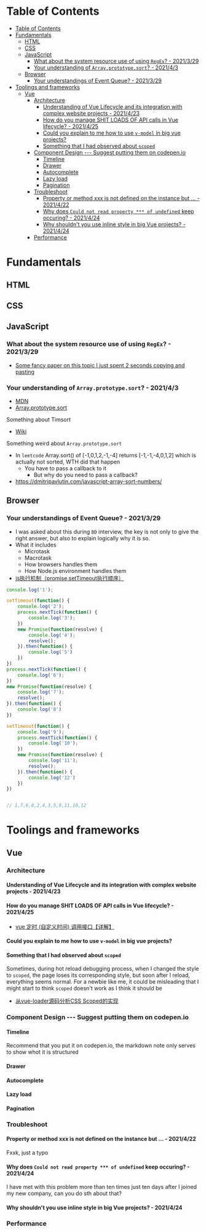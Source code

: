 # Table of Contents
- [Table of Contents](#table-of-contents)
- [Fundamentals](#fundamentals)
  - [HTML](#html)
  - [CSS](#css)
  - [JavaScript](#javascript)
    - [What about the system resource use of using `RegEx`? - 2021/3/29](#what-about-the-system-resource-use-of-using-regex---2021329)
    - [Your understanding of `Array.prototype.sort`? - 2021/4/3](#your-understanding-of-arrayprototypesort---202143)
  - [Browser](#browser)
    - [Your understandings of Event Queue? - 2021/3/29](#your-understandings-of-event-queue---2021329)
- [Toolings and frameworks](#toolings-and-frameworks)
  - [Vue](#vue)
    - [Architecture](#architecture)
      - [Understanding of Vue Lifecycle and its integration with complex website projects - 2021/4/23](#understanding-of-vue-lifecycle-and-its-integration-with-complex-website-projects---2021423)
      - [How do you manage SHIT LOADS OF API calls in Vue lifecycle? - 2021/4/25](#how-do-you-manage-shit-loads-of-api-calls-in-vue-lifecycle---2021425)
      - [Could you explain to me how to use `v-model`  in big vue projects?](#could-you-explain-to-me-how-to-use-v-model--in-big-vue-projects)
      - [Something that I had observed about `scoped`](#something-that-i-had-observed-about-scoped)
    - [Component Design --- Suggest putting them on codepen.io](#component-design-----suggest-putting-them-on-codepenio)
      - [Timeline](#timeline)
      - [Drawer](#drawer)
      - [Autocomplete](#autocomplete)
      - [Lazy load](#lazy-load)
      - [Pagination](#pagination)
    - [Troubleshoot](#troubleshoot)
      - [Property or method xxx is not defined on the instance but ... - 2021/4/22](#property-or-method-xxx-is-not-defined-on-the-instance-but----2021422)
      - [Why does `Could not read property *** of undefined` keep occuring? - 2021/4/24](#why-does-could-not-read-property--of-undefined-keep-occuring---2021424)
      - [Why shouldn't you use inline style in big Vue projects? - 2021/4/24](#why-shouldnt-you-use-inline-style-in-big-vue-projects---2021424)
    - [Performance](#performance)
# Fundamentals
## HTML
## CSS
## JavaScript

### What about the system resource use of using `RegEx`? - 2021/3/29
- [Some fancy paper on this topic I just spent 2 seconds copying and pasting](https://pdf.sciencedirectassets.com/280203/1-s2.0-S1877050917X00094/1-s2.0-S187705091731270X/main.pdf?X-Amz-Security-Token=IQoJb3JpZ2luX2VjEA0aCXVzLWVhc3QtMSJIMEYCIQClWCo3s7GzIWxfhADWUmy8kGYTNnkYmpCgXpbVfVg8KgIhAPOyAqrxDzfed59EAlOqOqx6ju%2BKzmKipG3PSRhVGn%2BlKrQDCFYQAxoMMDU5MDAzNTQ2ODY1IgzdsfFhRNP%2BXT%2FYooEqkQN7rTD7LuuysDEHaQc1HtTP460nwH1EywgPBNQuV4L5EoZz7SgzEE04DHQu6ZGcM6TutCf%2BIrHo1EqH7oVyKcQKvRcOhrJud7tPmfAEwG%2FNnMc3q5OQokg5Gu7tjuBi63Cub6%2BWzohLens9qTgw%2FgiDTYuNLLWBST9%2F96ZHJN9Os8KhfLgjKjU%2Bj8XV7HkwKm%2F5OpQkTNO5QoEQQOG79u42fkvcU2VtCj1vBAmR1EJnsdelvQE1peq3j8o5IfJi0kDRMlqQwayQQs8y%2F8cPTnJpovSyoH5ix4YHjJOo6UNBKVnDR2RG015gQUJ8QhxgujKtbnXZZOiwRKE%2Fj2Gze2wmc%2FDpx%2F%2BqSVEWVyeB%2FK1KPL9AZrR3pVipIgPGmrUIToQxRbmnuweDKkhAsQcSFfhMsNFcFuJlVsVcbpgcZQ5HBEceSxeGSj3n%2FGU4OIPlF7TxixY4E%2F5TN5rMq%2FvA2QkAFHym58PMX%2BVW1nddTVEGLZuoaNC%2BvcHSYmKDUeCWdL67qcT2r9uPjahOCLIkbKx%2FzDCrtYWDBjrqAU3doIfi7SQyWJhkZ8fIMSHgNweGaAfplTxiuf38CUpjLLxjmxqsVFyEztyoLzSNLHz0TISzoZRdXpvtrPjoHkUdRl1ZPDm1HCatSoFSSTV7alWagIBOD%2FMP1s3CFEefBnkMpeiuaS2c6J2YxbQuSYlsdEbRtYp%2FEcCzFHPNaQwJHJjGIRlJVYfmCNBqibvb4xjPwEU6gzlTn1ZMBdaU6xKfeP43Ms3V8GFNoUuBDG9fSld493j%2Fj94aOpkFzDg533016ZR16FYUb5kI6JkVSR6gM6RH7JAaP%2B98RjtEg4ygVZqf5OIHtlPejg%3D%3D&X-Amz-Algorithm=AWS4-HMAC-SHA256&X-Amz-Date=20210329T055340Z&X-Amz-SignedHeaders=host&X-Amz-Expires=299&X-Amz-Credential=ASIAQ3PHCVTYVJD75X7Q%2F20210329%2Fus-east-1%2Fs3%2Faws4_request&X-Amz-Signature=f397c2c05e849951a4b80bbbc9c7d5b6bd7e5fe908194877317683a946d67a08&hash=f7b6780e7b544fa3e8208ab85f4b01036f618f79342bebbb60fa45309b84b71e&host=68042c943591013ac2b2430a89b270f6af2c76d8dfd086a07176afe7c76c2c61&pii=S187705091731270X&tid=spdf-238e4114-5d7f-40ca-8ec4-ebebbab9383a&sid=9d74d21c9647264b531a14202832976bb39agxrqa&type=client)


### Your understanding of `Array.prototype.sort`? - 2021/4/3
- [MDN](https://developer.mozilla.org/en-US/docs/Web/JavaScript/Reference/Global_Objects/Array/sort)
- [Array.prototype.sort](https://ithelp.ithome.com.tw/articles/10226679)

Something about Timsort
- [Wiki](https://en.wikipedia.org/wiki/Timsort#:~:text=Timsort%20is%20a%20hybrid%20stable,in%20the%20Python%20programming%20language.)


Something weird about `Array.prototype.sort`
- In `leetcode` Array.sort() of \[-1,0,1,2,-1,-4\] returns \[-1,-1,-4,0,1,2\] which is actually not sorted, WTH did that happen
  - You have to pass a callback to it
    - But why do you need to pass a callback?
- https://dmitripavlutin.com/javascript-array-sort-numbers/ 

## Browser
### Your understandings of Event Queue? - 2021/3/29
- I was asked about this during `BD` interview, the key is not only to give the right answer, but also to explain logically why it is so.
- What it includes
  - Microtask
  - Macrotask
  - How browsers handles them
  - How Node.js environment handles them
- [js执行机制（promise,setTimeout执行顺序）](https://www.jianshu.com/p/b8234b3314c8)

```javascript
console.log('1');

setTimeout(function() {
    console.log('2');
    process.nextTick(function() {
        console.log('3');
    })
    new Promise(function(resolve) {
        console.log('4');
        resolve();
    }).then(function() {
        console.log('5')
    })
})
process.nextTick(function() {
    console.log('6');
})
new Promise(function(resolve) {
    console.log('7');
    resolve();
}).then(function() {
    console.log('8')
})

setTimeout(function() {
    console.log('9');
    process.nextTick(function() {
        console.log('10');
    })
    new Promise(function(resolve) {
        console.log('11');
        resolve();
    }).then(function() {
        console.log('12')
    })
})


// 1,7,6,8,2,4,3,5,9,11,10,12
```

# Toolings and frameworks
## Vue
### Architecture
#### Understanding of Vue Lifecycle and its integration with complex website projects - 2021/4/23
#### How do you manage SHIT LOADS OF API calls in Vue lifecycle? - 2021/4/25
- [vue 定时 (自定义时间) 调用接口【详解】](https://blog.csdn.net/weixin_43970743/article/details/103731289)
#### Could you explain to me how to use `v-model`  in big vue projects?
#### Something that I had observed about `scoped`
Sometimes, during hot reload debugging process, when I changed the style to `scoped`, the page loses its corresponding style, but soon after I reload, everything seems normal.
For a newbie like me, it could be misleading that I might start to think `scoped` doesn't work as I think it should be

- [从vue-loader源码分析CSS Scoped的实现](https://juejin.cn/post/6844903949900742670)
### Component Design --- Suggest putting them on codepen.io
#### Timeline
Recommend that you put it on codepen.io, the markdown note only serves to show whot it is structured
#### Drawer
#### Autocomplete
#### Lazy load
#### Pagination
### Troubleshoot
#### Property or method xxx is not defined on the instance but ... - 2021/4/22
Fxxk, just a typo
#### Why does `Could not read property *** of undefined` keep occuring? - 2021/4/24
I have met with this problem more than ten times just ten days after I joined my new company, can you do sth about that?

#### Why shouldn't you use inline style in big Vue projects? - 2021/4/24

### Performance